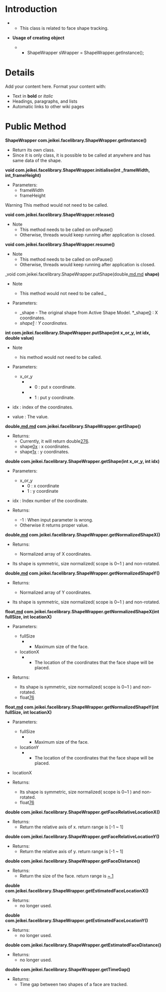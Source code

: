 # Introduction #
  * - This class is related to face shape tracking.

  * <b> Usage of creating object </b>
    * - ShapeWrapper sWrapper = ShapeWrapper.getInstance();

# Details #

Add your content here.  Format your content with:
  * Text in **bold** or _italic_
  * Headings, paragraphs, and lists
  * Automatic links to other wiki pages


# Public Method #
**ShapeWrapper com.jeikei.facelibrary.ShapeWrapper.getInstance()**
  * Return its own class.
  * Since it is only class, it is possible to be called at anywhere and has same data of the shape.

**void com.jeikei.facelibrary.ShapeWrapper.initialise(int _frameWidth, int_frameHeight)**

  * Parameters:
    * frameWidth
    * frameHeight

Warning This method would not need to be called.


**void com.jeikei.facelibrary.ShapeWrapper.release()**
  * Note
    * This method needs to be called on onPause()
    * Otherwise, threads would keep running after application is closed.

**void com.jeikei.facelibrary.ShapeWrapper.resume()**
  * Note
    * This method needs to be called on onPause()
    * Otherwise, threads would keep running after application is closed.

_void com.jeikei.facelibrary.ShapeWrapper.putShape(double[.md](.md)[.md](.md) **shape)**
  * Note
    * This method would not need to be called._

  * Parameters:
    * _shape - The original shape from Active Shape Model.
    *_shape[0](0.md) : X coordinates.
    * _shape[1](1.md) : Y coordinates._


**int com.jeikei.facelibrary.ShapeWrapper.putShape(int x\_or\_y, int idx, double value)**

  * Note
    * his method would not need to be called.

  * Parameters:
    * x\_or\_y
      * - 0 : put x coordinate.
      * - 1 : put y coordinate.

  * idx : index of the coordinates.
  * value : The value.

**double[.md](.md)[.md](.md) com.jeikei.facelibrary.ShapeWrapper.getShape()**
  * Returns:
    * Currently, it will return double[2](2.md)[76](76.md).
    * shape[0](0.md)[x](x.md) : x coordinates.
    * shape[1](1.md)[x](x.md) : y coordinates.


**double com.jeikei.facelibrary.ShapeWrapper.getShape(int x\_or\_y, int idx)**
  * Parameters:
    * x\_or\_y
      * 0 : x coordinate
      * 1 : y coordinate

  * idx : Index number of the coordinate.

  * Returns:
    * -1 : When input parameter is wrong.
    * Otherwise it returns proper value.



**double[.md](.md) com.jeikei.facelibrary.ShapeWrapper.getNormalizedShapeX()**
  * Returns:
    * Normalized array of X coordinates.

  * Its shape is symmetric, size normalized( scope is 0~1 ) and non-rotated.



**double[.md](.md) com.jeikei.facelibrary.ShapeWrapper.getNormalizedShapeY()**
  * Returns:
    * Normalized array of Y coordinates.

  * Its shape is symmetric, size normalized( scope is 0~1 ) and non-rotated.



**float[.md](.md) com.jeikei.facelibrary.ShapeWrapper.getNormalizedShapeX(int fullSize, int locationX)**
  * Parameters:
    * fullSize
      * - Maximum size of the face.
    * locationX
      * - The location of the coordinates that the face shape will be placed.

  * Returns:
    * Its shape is symmetric, size normalized( scope is 0~1 ) and non-rotated.
    * float[76](76.md)



**float[.md](.md) com.jeikei.facelibrary.ShapeWrapper.getNormalizedShapeY(int fullSize, int locationX)**
  * Parameters:
    * fullSize
      * - Maximum size of the face.
    * locationY
      * - The location of the coordinates that the face shape will be placed.

  * locationX

  * Returns:
    * Its shape is symmetric, size normalized( scope is 0~1 ) and non-rotated.
    * float[76](76.md)



**double com.jeikei.facelibrary.ShapeWrapper.getFaceRelativeLocationX()**
  * Returns:
    * Return the relative axis of x. return range is [-1 ~ 1]



**double com.jeikei.facelibrary.ShapeWrapper.getFaceRelativeLocationY()**
  * Returns:
    * Return the relative axis of y. return range is [-1 ~ 1]



**double com.jeikei.facelibrary.ShapeWrapper.getFaceDistance()**
  * Returns:
    * Return the size of the face. return range is [~ 1](0.md)



**double com.jeikei.facelibrary.ShapeWrapper.getEstimatedFaceLocationX()**
  * Returns:
    * no longer used.



**double com.jeikei.facelibrary.ShapeWrapper.getEstimatedFaceLocationY()**
  * Returns:
    * no longer used.



**double com.jeikei.facelibrary.ShapeWrapper.getEstimatedFaceDistance()**
  * Returns:
    * no longer used.



**double com.jeikei.facelibrary.ShapeWrapper.getTimeGap()**
  * Returns:
    * Time gap between two shapes of a face are tracked.

